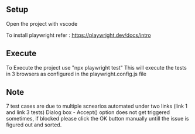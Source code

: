 ## Setup
Open the project with vscode

To install playwright refer : https://playwright.dev/docs/intro

## Execute

To Execute the project use "npx playwright test" 
This will execute the tests in 3 browsers as configured in the playwright.config.js file

## Note
7 test cases are due to multiple scnearios automated under two links (link 1 and link 3 tests)
Dialog box - Accept() option does not get triggered sometimes, if blocked please click the OK button manually untill the issue is figured out and sorted.